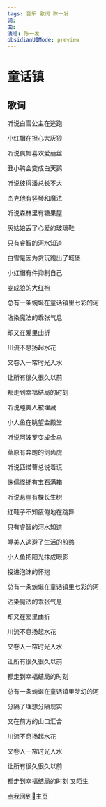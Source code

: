```yaml
---
tags: 音乐 歌词 陈一发
词: 
曲: 
演唱: 陈一发
obsidianUIMode: preview
---
```


# 童话镇

## 歌词

听说白雪公主在逃跑

小红帽在担心大灰狼

听说疯帽喜欢爱丽丝

丑小鸭会变成白天鹅

听说彼得潘总长不大

杰克他有竖琴和魔法

听说森林里有糖果屋

灰姑娘丢了心爱的玻璃鞋

只有睿智的河水知道

白雪是因为贪玩跑出了城堡

小红帽有件抑制自己

变成狼的大红袍

总有一条蜿蜒在童话镇里七彩的河

沾染魔法的乖张气息

却又在爱里曲折

川流不息扬起水花

又卷入一帘时光入水

让所有很久很久以前

都走到幸福结局的时刻

听说睡美人被埋藏

小人鱼在眺望金殿堂

听说阿波罗变成金乌

草原有奔跑的剑齿虎

听说匹诺曹总说着谎

侏儒怪拥有宝石满箱

听说悬崖有棵长生树

红鞋子不知疲倦地在跳舞

只有睿智的河水知道

睡美人逃避了生活的煎熬

小人鱼把阳光抹成眼影

投进泡沫的怀抱

总有一条蜿蜒在童话镇里七彩的河

沾染魔法的乖张气息

却又在爱里曲折

川流不息扬起水花

又卷入一帘时光入水

让所有很久很久以前

都走到幸福结局的时刻

总有一条蜿蜒在童话镇里梦幻的河

分隔了理想分隔现实

又在前方的山口汇合

川流不息扬起水花

又卷入一帘时光入水

让所有很久很久以前

都走到幸福结局的时刻 又陌生

[点我回到🏡主页](https://nn66kk.github.io/Mon-Blog/#hello-world)